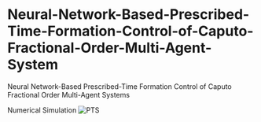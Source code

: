 # Neural-Network-Based-Prescribed-Time-Formation-Control-of-Caputo-Fractional-Order-Multi-Agent-System
Neural Network-Based Prescribed-Time Formation Control of Caputo Fractional Order Multi-Agent Systems

Numerical Simulation 
![PTS](https://github.com/Ekeulseuji/Neural-Network-Based-Prescribed-Time-Formation-Control-of-Caputo-Fractional-Order-Multi-Agent-System/assets/105386037/ccb59a27-3fea-4c8d-b637-0ce9eb2aa958)
